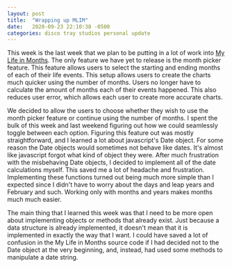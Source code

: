 ```yaml
---
layout: post
title:  "Wrapping up MLIM"
date:   2020-09-23 22:10:38 -0500
categories: disco tray studios personal update
---
```

This week is the last week that we plan to be putting in a lot of work into [My Life in Months][my-life-in-months]. The only feature we have yet to release is the month picker feature. This feature allows users to select the starting and ending months of each of their life events. This setup allows users to create the charts much quicker using the number of months. Users no longer have to calculate the amount of months each of their events happened. This also reduces user error, which allows each user to create more accurate charts.

We decided to allow the users to choose whether they wish to use the month picker feature or continue using the number of months. I spent the bulk of this week and last weekend figuring out how we could seamlessly toggle between each option. Figuring this feature out was mostly straightforward, and I learned a lot about javascript's Date object. For some reason the Date objects would sometimes not behave like dates. It's almost like javascript forgot what kind of object they were. After much frustration with the misbehaving Date objects, I decided to implement all of the date calculations myself. This saved me a lot of headache and frustration. Implementing these functions turned out being much more simple than I expected since I didn't have to worry about the days and leap years and February and such. Working only with months and years makes months much much easier.

The main thing that I learned this week was that I need to be more open about implementing objects or methods that already exist. Just because a data structure is already implemented, it doesn't mean that it is implemented in exactly the way that I want. I could have saved a lot of confusion in the My Life in Months source code if I had decided not to the Date object at the very beginning, and, instead, had used some methods to manipulate a date string. 



[my-life-in-months]: https://discotraystudios.github.io/my-life-in-months/
